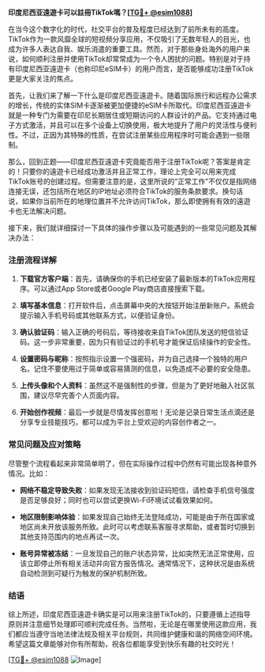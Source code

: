 **印度尼西亚遠遊卡可以註冊TikTok嗎？[[TG💪+ @esim1088](https://t.me/s/esim1088)]**

在当今这个数字化的时代，社交平台的普及程度已经达到了前所未有的高度。TikTok作为一款风靡全球的短视频分享应用，不仅吸引了无数年轻人的目光，也成为许多人表达自我、娱乐消遣的重要工具。然而，对于那些身处海外的用户来说，如何顺利注册并使用TikTok却常常成为一个令人困扰的问题。特别是对于持有印度尼西亚遠遊卡（也称印尼eSIM卡）的用户而言，是否能够成功注册TikTok更是大家关注的焦点。

首先，让我们来了解一下什么是印度尼西亚遠遊卡。随着国际旅行和远程办公需求的增长，传统的实体SIM卡逐渐被更加便捷的eSIM卡所取代。印度尼西亚遠遊卡就是一种专门为需要在印尼长期居住或短期访问的人群设计的产品。它支持通过电子方式激活，并且可以在多个设备上切换使用，极大地提升了用户的灵活性与便利性。不过，正因为其特殊的性质，在尝试注册某些应用程序时可能会遇到一些限制。

那么，回到正题——印度尼西亚遠遊卡究竟能否用于注册TikTok呢？答案是肯定的！只要你的遠遊卡已经成功激活并且正常工作，理论上完全可以用来完成TikTok账号的创建过程。但需要注意的是，这里所说的“正常工作”不仅仅是指网络连接无误，还包括所在地区的IP地址必须符合TikTok的服务条款要求。换句话说，如果你当前所在的地理位置并不允许访问TikTok，那么即使拥有有效的遠遊卡也无法解决问题。

接下来，我们就详细探讨一下具体的操作步骤以及可能遇到的一些常见问题及其解决办法：

### 注册流程详解

1. **下载官方客户端**：首先，请确保你的手机已经安装了最新版本的TikTok应用程序。可以通过App Store或者Google Play商店直接搜索下载。
   
2. **填写基本信息**：打开软件后，点击屏幕中央的大按钮开始注册新账户。系统会提示输入手机号码或其他联系方式，以便验证身份。

3. **确认验证码**：输入正确的号码后，等待接收来自TikTok团队发送的短信验证码。这一步非常重要，因为只有验证过的手机号才能保证后续操作的安全性。

4. **设置密码与昵称**：按照指示设置一个强密码，并为自己选择一个独特的用户名。记住不要使用过于简单或容易猜测的信息，以免造成不必要的安全隐患。

5. **上传头像和个人资料**：虽然这不是强制性的步骤，但是为了更好地融入社区氛围，建议尽早完善个人页面内容。

6. **开始创作视频**：最后一步就是尽情发挥创意啦！无论是记录日常生活点滴还是分享专业技能技巧，都可以成为平台上受欢迎的内容创作者之一。

### 常见问题及应对策略

尽管整个流程看起来非常简单明了，但在实际操作过程中仍然有可能出现各种意外情况。比如：

- **网络不稳定导致失败**：如果发现无法接收到验证码短信，请检查手机信号强度是否足够良好；同时也可以尝试更换Wi-Fi环境试试看效果如何。
  
- **地区限制影响体验**：如果发现自己始终无法登陆成功，可能是由于所在国家或地区尚未开放该服务所致。此时可以考虑联系客服寻求帮助，或者暂时切换到其他支持范围内的地点再试一次。

- **账号异常被冻结**：一旦发现自己的账户状态异常，比如突然无法正常使用，应该立即停止所有相关活动并向官方报告情况。通常情况下，这种状况是由系统自动检测到可疑行为触发的保护机制所致。

### 结语

综上所述，印度尼西亚遠遊卡确实是可以用来注册TikTok的，只要遵循上述指导原则并注意细节处理即可顺利完成任务。当然啦，无论是在哪里使用这款应用，我们都应当遵守当地法律法规及相关平台规则，共同维护健康和谐的网络空间环境。希望这篇文章能够对你有所帮助，祝各位都能享受到快乐有趣的社交时光！

[[TG💪+ @esim1088](https://t.me/s/esim1088) ![Image](https://i.postimg.cc/4NQfJmqS/Snipaste-2025-05-13-00-14-12.png)]